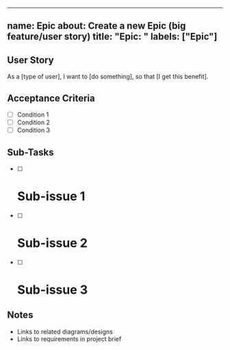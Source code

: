 
---

name: Epic
about: Create a new Epic (big feature/user story)
title: "Epic: "
labels: ["Epic"]
---

## User Story
As a [type of user], I want to [do something], so that [I get this benefit].

## Acceptance Criteria
- [ ] Condition 1
- [ ] Condition 2
- [ ] Condition 3

## Sub-Tasks
- [ ] # Sub-issue 1
- [ ] # Sub-issue 2
- [ ] # Sub-issue 3

## Notes
- Links to related diagrams/designs
- Links to requirements in project brief
